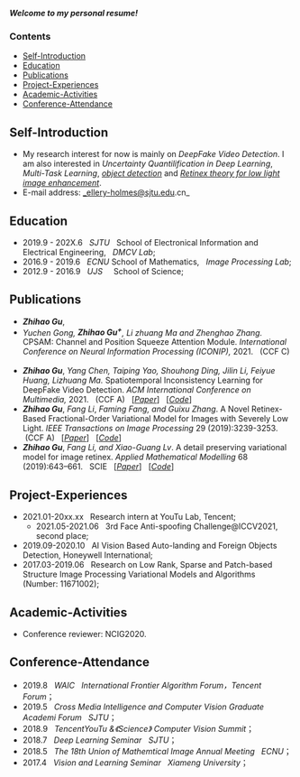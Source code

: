 ***Welcome to my personal resume!***

### Contents
- [Self-Introduction](#Self-Introduction)  
- [Education](#Education)  
- [Publications](#Publications)  
- [Project-Experiences](#Project-Experiences) 
- [Academic-Activities](#Academic-Activities)
- [Conference-Attendance](#Conference-Attendance)  

## Self-Introduction
- My research interest for now is mainly on _DeepFake Video Detection_. I am also interested in _Uncertainty Quantilification in Deep Learning_, _Multi-Task Learning_, _[object detection](https://github.com/Holmes-GU/Object-Detection)_ and _[Retinex theory for low light image enhancement](https://github.com/Holmes-GU/Image-Retinex)_.  
- E-mail address: _ellery-holmes@sjtu.edu.cn_

## Education
- 2019.9 - 202X.6 &nbsp;   _SJTU_ &nbsp; School of Electronical Information and Electrical Engineering, &nbsp;  _DMCV Lab_; 
- 2016.9 - 2019.6 &nbsp;   _ECNU_         School of Mathematics, &nbsp; _Image Processing Lab_;
- 2012.9 - 2016.9 &nbsp;   _UJS_  &nbsp;&nbsp;&nbsp; School of Science;

## Publications
* ***Zhihao Gu***, 
* _Yuchen Gong, ***Zhihao Gu<sup>+</sup>***, Li zhuang Ma and Zhenghao Zhang._ CPSAM: Channel and Position Squeeze Attention Module. *International Conference on Neural Information Processing (ICONIP),* 2021. &nbsp; (CCF C) &nbsp;
* ***Zhihao Gu***, _Yang Chen, Taiping Yao, Shouhong Ding, Jilin Li, Feiyue Huang, Lizhuang Ma._ Spatiotemporal Inconsistency Learning for DeepFake Video Detection. *ACM International Conference on Multimedia,* 2021. &nbsp; (CCF A) &nbsp; [_[Paper](https://ieeexplore.ieee.org/search/searchresult.jsp?newsearch=true&queryText=A%20Novel%20Retinex-Based%20Fractional-Order%20Variational%20Model%20for%20Images%20With%20Severely%20Low%20Light)_] &nbsp; [_[Code](https://github.com/Holmes-GU/Image-Retinex/tree/master/2019%20TIP%20retinex)_]
* ***Zhihao Gu***, _Fang Li_, _Faming Fang, and Guixu Zhang_. A Novel Retinex-Based Fractional-Order Variational Model for Images with Severely Low Light. *IEEE Transactions on Image Processing* 29 (2019):3239-3253. &nbsp;(CCF A) &nbsp; [_[Paper](https://ieeexplore.ieee.org/search/searchresult.jsp?newsearch=true&queryText=A%20Novel%20Retinex-Based%20Fractional-Order%20Variational%20Model%20for%20Images%20With%20Severely%20Low%20Light)_] &nbsp; [_[Code](https://github.com/Holmes-GU/Image-Retinex/tree/master/2019%20TIP%20retinex)_] 
* ***Zhihao Gu***, _Fang Li, and Xiao-Guang Lv_. A detail preserving variational model for image retinex. *Applied Mathematical Modelling* 68 (2019):643–661. &nbsp; SCIE &nbsp; [_[Paper](https://github.com/Holmes-GU/Image-Retinex/tree/master/2019%20AMM%20retinex)_] &nbsp; [_[Code](https://github.com/Holmes-GU/Image-Retinex/tree/master/2019%20AMM%20retinex)_] 

## Project-Experiences
- 2021.01-20xx.xx &nbsp; Research intern at YouTu Lab, Tencent;
  - 2021.05-2021.06 &nbsp; 3rd Face Anti-spoofing Challenge@ICCV2021, second place;
- 2019.09-2020.10 &nbsp; AI Vision Based Auto-landing and Foreign Objects Detection, Honeywell International; 
- 2017.03-2019.06 &nbsp; Research on Low Rank, Sparse and Patch-based Structure Image Processing Variational Models and Algorithms  &nbsp; (Number: 11671002);

## Academic-Activities
- Conference reviewer: NCIG2020.

## Conference-Attendance
- 2019.8 &nbsp; _WAIC &nbsp; International Frontier Algorithm Forum，Tencent Forum_；  
- 2019.5 &nbsp; _Cross Media Intelligence and Computer Vision Graduate Academi Forum &nbsp; SJTU_；  
- 2018.9 &nbsp; _TencentYouTu &《Science》 Computer Vision Summit_；  
- 2018.7 &nbsp; _Deep Learning Seminar &nbsp; SJTU_；  
- 2018.5 &nbsp; _The 18th Union of Mathemtical Image Annual Meeting &nbsp; ECNU_；  
- 2017.4 &nbsp; _Vision and Learning Seminar &nbsp; Xiameng University_；  


